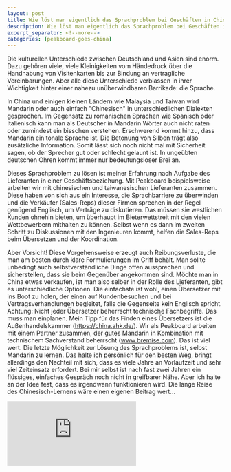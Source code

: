 ```yaml
---
layout: post
title: Wie löst man eigentlich das Sprachproblem bei Geschäften in China?
description: Wie löst man eigentlich das Sprachproblem bei Geschäften in China?
excerpt_separator: <!--more-->
categories: [peakboard-goes-china]
---
```


Die kulturellen Unterschiede zwischen Deutschland und Asien sind enorm. Dazu gehören viele, viele Kleinigkeiten vom Händedruck über die Handhabung von Visitenkarten bis zur Bindung an vertragliche Vereinbarungen. Aber alle diese Unterschiede verblassen in ihrer Wichtigkeit hinter einer nahezu unüberwindbaren Barrikade: die Sprache.  

<!--more-->

In China und einigen kleinen Ländern wie Malaysia und Taiwan wird Mandarin oder auch einfach "Chinesisch" in unterschiedlichen Dialekten gesprochen. Im Gegensatz zu romanischen Sprachen wie Spanisch oder Italienisch kann man als Deutscher in Mandarin Wörter auch nicht raten oder zumindest ein bisschen verstehen. Erschwerend kommt hinzu, dass Mandarin ein tonale Sprache ist. Die Betonung von Silben trägt also zusätzliche Information. Somit lässt sich noch nicht mal mit Sicherheit sagen, ob der Sprecher gut oder schlecht gelaunt ist. In ungeübten deutschen Ohren kommt immer nur bedeutungsloser Brei an.

Dieses Sprachproblem zu lösen ist meiner Erfahrung nach Aufgabe des Lieferanten in einer Geschäftsbeziehung. Mit Peakboard beispielsweise arbeiten wir mit chinesischen und taiwanesischen Lieferanten zusammen. Diese haben von sich aus ein Interesse, die Sprachbarriere zu überwinden und die Verkäufer (Sales-Reps) dieser Firmen sprechen in der Regel genügend Englisch, um Verträge zu diskutieren. Das müssen sie westlichen Kunden ohnehin bieten, um überhaupt im Bieterwettstreit mit den vielen Wettbewerbern mithalten zu können. Selbst wenn es dann im zweiten Schritt zu Diskussionen mit den Ingenieuren kommt, helfen die Sales-Reps beim Übersetzen und der Koordination. 

Aber Vorsicht! Diese Vorgehensweise erzeugt auch Reibungsverluste, die man am besten durch klare Formulierungen im Griff behält. Man sollte unbedingt auch selbstverständliche Dinge offen aussprechen und sicherstellen, dass sie beim Gegenüber angekommen sind.
Möchte man in China etwas verkaufen, ist man also selber in der Rolle des Lieferanten, gibt es unterschiedliche Optionen. Die einfachste ist wohl, einen Übersetzer mit ins Boot zu holen, der einen auf Kundenbesuchen und bei Vertragsverhandlungen begleitet, falls die Gegenseite kein Englisch spricht. Achtung: Nicht jeder Übersetzer beherrscht technische Fachbegriffe. Das muss man einplanen. Mein Tipp für das Finden eines Übersetzers ist die Außenhandelskammer (https://china.ahk.de/). Wir als Peakboard arbeiten mit einem Partner zusammen, der gutes Mandarin in Kombination mit technischem Sachverstand beherrscht (www.bremise.com). Das ist viel wert.
Die letzte Möglichkeit zur Lösung des Sprachproblems ist, selbst Mandarin zu lernen. Das halte ich persönlich für den besten Weg, bringt allerdings den Nachteil mit sich, dass es viele Jahre an Vorlaufzeit und sehr viel Zeiteinsatz erfordert. Bei mir selbst ist nach fast zwei Jahren ein flüssiges, einfaches Gespräch noch nicht in greifbarer Nähe. Aber ich halte an der Idee fest, dass es irgendwann funktionieren wird. Die lange Reise des Chinesisch-Lernens wäre einen eigenen Beitrag wert...


<div class="video-container">
    <iframe src="https://www.youtube.com/embed/lGT78bIBf2s" frameborder="0" allow="accelerometer; autoplay; encrypted-media; gyroscope; picture-in-picture" allowfullscreen></iframe>
</div>